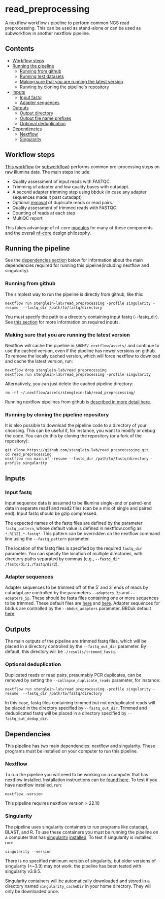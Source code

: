 # read_preprocessing
A nextflow workflow / pipeline to perform common NGS read preprocessing.  This can be used as stand-alone or can be used as subworkflow in another nextflow pipeline.

## Contents

- [Workflow steps](#Workflow-steps)
- [Running the pipeline](#Running-the-pipeline)
    - [Running from github](#Running-from-github)
    - [Running test datasets](#Running-test-datasets)
    - [Making sure that you are running the latest version](#Making-sure-that-you-are-running-the-latest-version)
    - [Running by cloning the pipeline's repository](#Running-by-cloning-the-pipeline-repository)
- [Inputs](#Inputs)
    - [Input fastq](#Input-fastq)
    - [Adapter sequences](#Adapter-sequences)
- [Outputs](#Outputs)
    - [Output directory](#Output-directory)
    - [Output file name prefixes ](#Output-file-name-prefixes)
    - [Optional deduplication](#Optional-deduplication)
- [Dependencies](#Dependencies)
    - [Nextflow](#Nextflow)
    - [Singularity ](#Singularity)


## Workflow steps

[This workflow](https://github.com/stenglein-lab/read_preprocessing/blob/main/subworkflows/stenglein-lab/preprocess_reads.nf) (or [subworkflow](https://www.nextflow.io/docs/latest/workflow.html#subworkflows)) performs common pre-processing steps on raw Illumina data.  The main steps include:

- Quality assessment of input reads with FASTQC.
- Trimming of adapter and low quality bases with cutadapt. 
- A second adapter trimming step using bbduk (in case any adapter sequences made it past cutadapt)
- Optional [removal](#Optional-deduplication) of duplicate reads or read pairs.
- Quality assessment of trimmed reads with FASTQC.
- Counting of reads at each step
- MultiQC report 

This takes advantage of nf-core [modules](https://nf-co.re/modules) for many of these components and the overall [nf-core](https://nf-co.re/) design philosophy.

## Running the pipeline

See the [dependencies section](#dependencies) below for information about the main dependencies required for running this pipeline(including nextflow and singularity).

### Running from github

The simplest way to run the pipeline is directly from github, like this:

```
nextflow run stenglein-lab/read_preprocessing -profile singularity -resume  --fastq_dir /path/to/fastq/directory 
```

You must specify the path to a directory containing input fastq (--fastq_dir).  See [this section](#inputs) for more information on required inputs.

### Making sure that you are running the latest version

Nextflow will cache the pipeline in `$HOME/.nextflow/assets/` and continue to use the cached version, even if the pipeline has newer versions on github.  To remove the locally cached version, which will force nextflow to download and cache the latest version, run:

```
nextflow drop stenglein-lab/read_preprocessing
nextflow run stenglein-lab/read_preprocessing -profile singularity
```

Alternatively, you can just delete the cached pipeline directory:
```
rm -rf ~/.nextflow/assets/stenglein-lab/read_preprocessing/
```
Running nextflow pipelines from github is [described in more detail here](https://www.nextflow.io/docs/latest/sharing.html).

### Running by cloning the pipeline repository

It is also possible to download the pipeline code to a directory of your choosing.  This can be useful if, for instance, you want to modify or debug the code.  You can do this by cloning the repository (or a fork of the repository):

```
git clone https://github.com/stenglein-lab/read_preprocessing.git
cd read_preprocessing
nextflow run main.nf -resume --fastq_dir /path/to/fastq/directory -profile singularity
```

## Inputs

### Input fastq

Input sequence data is assumed to be Illumina single-end or paired-end data in separate read1 and read2 files (can be a mix of single and paired end).  Input fastq should  be gzip compressed.

The expected names of the fastq files are defined by the parameter `fastq_pattern`, whose default value is defined in nextflow.config as `*_R[12]_*.fastq*`.  This pattern can be overridden on the nextflow command line using the `--fastq_pattern` parameter.

The location of the fastq files is specified by the required `fastq_dir` parameter.  You can specify the location of multiple directories, with directory paths separated by commas (e.g., `--fastq_dir /fastq/dir1,/fastq/dir2`).

### Adapter sequences

Adapter sequences to be trimmed off of the 5′ and 3′ ends of reads by cutadapt are controlled by the parameters `--adapters_3p` and `--adapters_5p`.  These should be fasta files containing one or more sequences to be trimmed.  These default files are [here](https://github.com/stenglein-lab/read_preprocessing/blob/main/refseq/adapters_3p.fasta) and [here](https://github.com/stenglein-lab/read_preprocessing/blob/main/refseq/adapters_5p.fasta).  Adapter sequences for bbduk are controlled by the `--bbduk_adapters` parameter.  BBDuk default [here](https://github.com/stenglein-lab/read_preprocessing/blob/main/refseq/adapters_for_bbduk.fasta).


## Outputs

The main outputs of the pipeline are trimmed fastq files, which will be placed in a directory controlled by the `--fastq_out_dir` parameter.  By default, this directory will be `./results/trimmed_fastq`.  

### Optional deduplication

Duplicated reads or read pairs, presumably PCR duplicates, can be removed by setting the `--collapse_duplicate_reads` parameter, for instance:

```
nextflow run stenglein-lab/read_preprocessing -profile singularity -resume  --fastq_dir /path/to/fastq/directory 
```

In this case, fastq files containing trimmed but not deduplicated reads will be placed in the directory specified by `--fastq_out_dir`.  Trimmed and deduplicated fastq will be placed in a directory specified by `--fastq_out_dedup_dir`.


## Dependencies

This pipeline has two main dependencies: nextflow and singularity.  These programs must be installed on your computer to run this pipeline.

### Nextflow

To run the pipeline you will need to be working on a computer that has nextflow installed. Installation instructions can be [found here](https://www.nextflow.io/docs/latest/getstarted.html#installation).  To test if you have nextflow installed, run:

```
nextflow -version
```

This pipeline requires nextflow version > 22.10

### Singularity

The pipeline uses singularity containers to run programs like cutadapt, BLAST, and R.  To use these containers you must be running the pipeline on a computer that has [singularity](https://sylabs.io/singularity) [installed](https://sylabs.io/guides/latest/admin-guide/installation.html).  To test if singularity is installed, run:

```
singularity --version
```

There is no specified minimum version of singularity, but older versions of singularity (<~3.9) may not work.  the pipeline has been tested with singularity v3.9.5.

Singularity containers will be automatically downloaded and stored in a directory named `singularity_cacheDir` in your home directory.  They will only be downloaded once.
